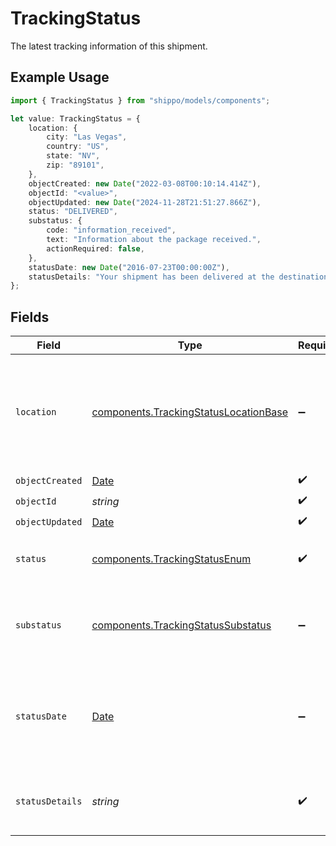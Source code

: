 # TrackingStatus

The latest tracking information of this shipment.

## Example Usage

```typescript
import { TrackingStatus } from "shippo/models/components";

let value: TrackingStatus = {
    location: {
        city: "Las Vegas",
        country: "US",
        state: "NV",
        zip: "89101",
    },
    objectCreated: new Date("2022-03-08T00:10:14.414Z"),
    objectId: "<value>",
    objectUpdated: new Date("2024-11-28T21:51:27.866Z"),
    status: "DELIVERED",
    substatus: {
        code: "information_received",
        text: "Information about the package received.",
        actionRequired: false,
    },
    statusDate: new Date("2016-07-23T00:00:00Z"),
    statusDetails: "Your shipment has been delivered at the destination mailbox.",
};
```

## Fields

| Field                                                                                          | Type                                                                                           | Required                                                                                       | Description                                                                                    | Example                                                                                        |
| ---------------------------------------------------------------------------------------------- | ---------------------------------------------------------------------------------------------- | ---------------------------------------------------------------------------------------------- | ---------------------------------------------------------------------------------------------- | ---------------------------------------------------------------------------------------------- |
| `location`                                                                                     | [components.TrackingStatusLocationBase](../../models/components/trackingstatuslocationbase.md) | :heavy_minus_sign:                                                                             | An object containing zip, city, state and country information of the tracking event.           |                                                                                                |
| `objectCreated`                                                                                | [Date](https://developer.mozilla.org/en-US/docs/Web/JavaScript/Reference/Global_Objects/Date)  | :heavy_check_mark:                                                                             | N/A                                                                                            |                                                                                                |
| `objectId`                                                                                     | *string*                                                                                       | :heavy_check_mark:                                                                             | N/A                                                                                            |                                                                                                |
| `objectUpdated`                                                                                | [Date](https://developer.mozilla.org/en-US/docs/Web/JavaScript/Reference/Global_Objects/Date)  | :heavy_check_mark:                                                                             | N/A                                                                                            |                                                                                                |
| `status`                                                                                       | [components.TrackingStatusEnum](../../models/components/trackingstatusenum.md)                 | :heavy_check_mark:                                                                             | Indicates the high level status of the shipment.                                               | DELIVERED                                                                                      |
| `substatus`                                                                                    | [components.TrackingStatusSubstatus](../../models/components/trackingstatussubstatus.md)       | :heavy_minus_sign:                                                                             | A finer-grained classification of the tracking event.                                          |                                                                                                |
| `statusDate`                                                                                   | [Date](https://developer.mozilla.org/en-US/docs/Web/JavaScript/Reference/Global_Objects/Date)  | :heavy_minus_sign:                                                                             | Date and time when the carrier scanned this tracking event. This is displayed in UTC.          | 2016-07-23T00:00:00Z                                                                           |
| `statusDetails`                                                                                | *string*                                                                                       | :heavy_check_mark:                                                                             | The human-readable description of the status.                                                  | Your shipment has been delivered at the destination mailbox.                                   |